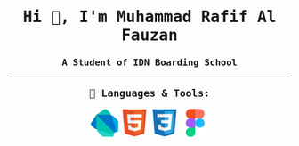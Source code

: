 <h1 align="center" style="font-family:'Fira Code', monospace; font-weight:bold;">
  Hi 👋, I'm Muhammad Rafif Al Fauzan
</h1>
<h3 align="center" style="font-family:'Fira Code', monospace; font-weight:bold;">
  A Student of IDN Boarding School
</h3>

---

<p align="center" style="font-family:'Fira Code', monospace; font-size:18px; font-weight:bold;">
🚀 Languages & Tools:
</p>

<p align="center">
  <!-- Dart -->
  <img src="https://raw.githubusercontent.com/devicons/devicon/master/icons/dart/dart-original.svg" alt="dart" width="50" height="50"/>
  <!-- HTML -->
  <img src="https://raw.githubusercontent.com/devicons/devicon/master/icons/html5/html5-original.svg" alt="html5" width="50" height="50"/>
  <!-- CSS -->
  <img src="https://raw.githubusercontent.com/devicons/devicon/master/icons/css3/css3-original.svg" alt="css3" width="50" height="50"/>
  <!-- Figma -->
  <img src="https://raw.githubusercontent.com/devicons/devicon/master/icons/figma/figma-original.svg" alt="figma" width="50" height="50"/>
</p>
